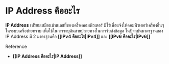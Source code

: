 # IP Address คืออะไร
**IP Address** เปรียบเสมือนบ้านเลขที่ของเครื่องคอมพิวเตอร์ มีไว้เพื่อแจ้งให้คอมพิวเตอร์เครื่องอื่นๆ ในระบบเครือข่ายทราบ เพื่อใช้ในการระบุต้นสายปลายทางในการรับส่งข้อมูล ในปัจจุบันมาตรฐานของ IP Address มี 2 มาตรฐานคือ **[[IPv4 คืออะไร|IPv4]]** และ **[[IPv6 คืออะไร|IPv6]]**

Reference
- **[[IP Address คืออะไร|IP Address]]**